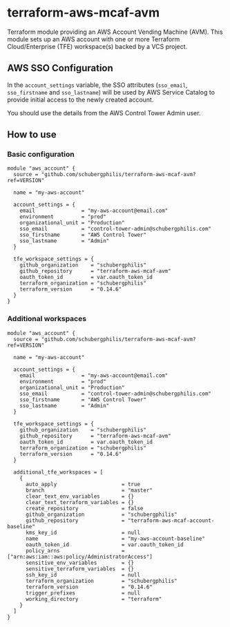 # terraform-aws-mcaf-avm
Terraform module providing an AWS Account Vending Machine (AVM). This module sets up an AWS account with one or more Terraform Cloud/Enterprise (TFE) workspace(s) backed by a VCS project.

## AWS SSO Configuration

In the `account_settings` variable, the SSO attributes (`sso_email`, `sso_firstname` and `sso_lastname`) will be used by AWS Service Catalog to provide initial access to the newly created account.

You should use the details from the AWS Control Tower Admin user.

## How to use

### Basic configuration
```hcl
module "aws_account" {
  source = "github.com/schubergphilis/terraform-aws-mcaf-avm?ref=VERSION"

  name = "my-aws-account"

  account_settings = {
    email               = "my-aws-account@email.com"
    environment         = "prod"
    organizational_unit = "Production"
    sso_email           = "control-tower-admin@schubergphilis.com"
    sso_firstname       = "AWS Control Tower"
    sso_lastname        = "Admin"
  }

  tfe_workspace_settings = {
    github_organization    = "schubergphilis"
    github_repository      = "terraform-aws-mcaf-avm"
    oauth_token_id         = var.oauth_token_id
    terraform_organization = "schubergphilis"
    terraform_version      = "0.14.6"
  }
}
```

### Additional workspaces

```hcl
module "aws_account" {
  source = "github.com/schubergphilis/terraform-aws-mcaf-avm?ref=VERSION"

  name = "my-aws-account"

  account_settings = {
    email               = "my-aws-account@email.com"
    environment         = "prod"
    organizational_unit = "Production"
    sso_email           = "control-tower-admin@schubergphilis.com"
    sso_firstname       = "AWS Control Tower"
    sso_lastname        = "Admin"
  }

  tfe_workspace_settings = {
    github_organization    = "schubergphilis"
    github_repository      = "terraform-aws-mcaf-avm"
    oauth_token_id         = var.oauth_token_id
    terraform_organization = "schubergphilis"
    terraform_version      = "0.14.6"
  }

  additional_tfe_workspaces = [
    {
      auto_apply                     = true
      branch                         = "master"
      clear_text_env_variables       = {}
      clear_text_terraform_variables = {}
      create_repository              = false
      github_organization            = "schubergphilis"
      github_repository              = "terraform-aws-mcaf-account-baseline"
      kms_key_id                     = null
      name                           = "my-aws-account-baseline"
      oauth_token_id                 = var.oauth_token_id
      policy_arns                    = ["arn:aws:iam::aws:policy/AdministratorAccess"]
      sensitive_env_variables        = {}
      sensitive_terraform_variables  = {}
      ssh_key_id                     = null
      terraform_organization         = "schubergphilis"
      terraform_version              = "0.14.6"
      trigger_prefixes               = null
      working_directory              = "terraform"
    }
  ]
}
```

<!--- BEGIN_TF_DOCS --->
<!--- END_TF_DOCS --->